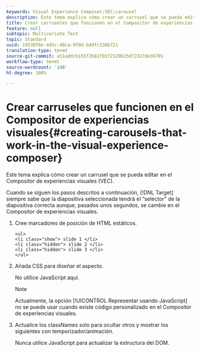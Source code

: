 ```yaml
---
keywords: Visual Experience Composer;VEC;carousel
description: Este tema explica cómo crear un carrusel que se pueda editar en el Compositor de experiencias visuales (VEC).
title: Crear carruseles que funcionen en el Compositor de experiencias visuales
feature: null
subtopic: Multivariate Test
topic: Standard
uuid: 19538f6e-445c-49ca-9f0d-b49fc330b721
translation-type: tm+mt
source-git-commit: a51addc6155f2681f01f2329b25d72327de36701
workflow-type: tm+mt
source-wordcount: '148'
ht-degree: 100%

---
```



# Crear carruseles que funcionen en el Compositor de experiencias visuales{#creating-carousels-that-work-in-the-visual-experience-composer}

Este tema explica cómo crear un carrusel que se pueda editar en el Compositor de experiencias visuales (VEC).

Cuando se siguen los pasos descritos a continuación, [!DNL Target] siempre sabe que la diapositiva seleccionada tendrá el “selector” de la diapositiva correcta aunque, pasados unos segundos, se cambie en el Compositor de experiencias visuales.

1. Cree marcadores de posición de HTML estáticos.

   ```
   <ul>
   <li class="show"> slide 1 </li>
   <li class="hidden"> slide 2 </li>
   <li class="hidden"> slide 3 </li>
   </ul>
   ```

1. Añada CSS para diseñar el aspecto.

   No utilice JavaScript aquí.

   >[!NOTE]
   >
   >Actualmente, la opción [!UICONTROL Representar usando JavaScript] no se puede usar cuando existe código personalizado en el Compositor de experiencias visuales.

1. Actualice los classNames solo para ocultar otros y mostrar los siguientes con temporizador/animación.

   Nunca utilice JavaScript para actualizar la estructura del DOM.
